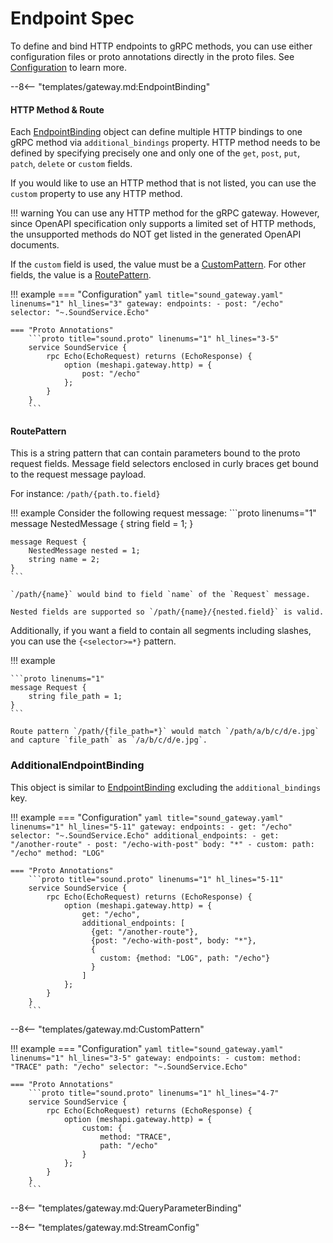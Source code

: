 # Endpoint Spec

To define and bind HTTP endpoints to gRPC methods, you can use
either configuration files or proto annotations directly in the proto files.
See [Configuration](/grpc-api-gateway/reference/configuration) to learn more.

--8<-- "templates/gateway.md:EndpointBinding"

#### HTTP Method & Route

Each [EndpointBinding](#endpointbinding) object can define multiple HTTP bindings to
one gRPC method via `additional_bindings` property.
HTTP method needs to be defined by specifying precisely one and only one of the
`get`, `post`, `put`, `patch`, `delete` or `custom` fields.

If you would like to use an HTTP method that is not listed, you can use the `custom` property to use any HTTP method.

!!! warning
    You can use any HTTP method for the gRPC gateway. However, since OpenAPI specification only supports a limited set of HTTP methods, the unsupported methods do NOT get listed in the generated OpenAPI documents.

If the `custom` field is used, the value must be a [CustomPattern](#custompattern).
For other fields, the value is a [RoutePattern](#routepattern).

!!! example
    === "Configuration"
        ```yaml title="sound_gateway.yaml" linenums="1" hl_lines="3"
        gateway:
          endpoints:
            - post: "/echo"
              selector: "~.SoundService.Echo"
        ```

    === "Proto Annotations"
        ```proto title="sound.proto" linenums="1" hl_lines="3-5"
        service SoundService {
            rpc Echo(EchoRequest) returns (EchoResponse) {
                option (meshapi.gateway.http) = {
                    post: "/echo"
                };
            }
        }
        ```

#### RoutePattern

This is a string pattern that can contain parameters bound to the proto request fields. Message field selectors enclosed in curly braces get bound to the request message payload.

For instance:
`/path/{path.to.field}`

!!! example
    Consider the following request message:
    ```proto linenums="1"
    message NestedMessage {
        string field = 1;
    }

    message Request {
        NestedMessage nested = 1;
        string name = 2;
    }
    ```

    `/path/{name}` would bind to field `name` of the `Request` message.

    Nested fields are supported so `/path/{name}/{nested.field}` is valid.


Additionally, if you want a field to contain all segments including slashes, you can use the `{<selector>=*}` pattern.

!!! example

    ```proto linenums="1"
    message Request {
        string file_path = 1;
    }
    ```

    Route pattern `/path/{file_path=*}` would match `/path/a/b/c/d/e.jpg` and capture `file_path` as `/a/b/c/d/e.jpg`.

### AdditionalEndpointBinding

This object is similar to [EndpointBinding](#endpointbinding) excluding the `additional_bindings` key.

!!! example
    === "Configuration"
        ```yaml title="sound_gateway.yaml" linenums="1" hl_lines="5-11"
        gateway:
          endpoints:
            - get: "/echo"
              selector: "~.SoundService.Echo"
              additional_endpoints:
                - get: "/another-route"
                - post: "/echo-with-post"
                  body: "*"
                - custom:
                    path: "/echo"
                    method: "LOG"
        ```

    === "Proto Annotations"
        ```proto title="sound.proto" linenums="1" hl_lines="5-11"
        service SoundService {
            rpc Echo(EchoRequest) returns (EchoResponse) {
                option (meshapi.gateway.http) = {
                    get: "/echo",
                    additional_endpoints: [
                      {get: "/another-route"},
                      {post: "/echo-with-post", body: "*"},
                      {
                        custom: {method: "LOG", path: "/echo"}
                      }
                    ]
                };
            }
        }
        ```

--8<-- "templates/gateway.md:CustomPattern"

!!! example
    === "Configuration"
        ```yaml title="sound_gateway.yaml" linenums="1" hl_lines="3-5"
        gateway:
          endpoints:
            - custom:
                method: "TRACE"
                path: "/echo"
              selector: "~.SoundService.Echo"
        ```

    === "Proto Annotations"
        ```proto title="sound.proto" linenums="1" hl_lines="4-7"
        service SoundService {
            rpc Echo(EchoRequest) returns (EchoResponse) {
                option (meshapi.gateway.http) = {
                    custom: {
                        method: "TRACE",
                        path: "/echo"
                    }
                };
            }
        }
        ```

--8<-- "templates/gateway.md:QueryParameterBinding"

--8<-- "templates/gateway.md:StreamConfig"
